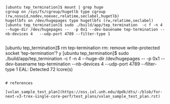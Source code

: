


```
[ubuntu tep_termination]$ mount | grep huge
cgroup on /sys/fs/cgroup/hugetlb type cgroup (rw,nosuid,nodev,noexec,relatime,seclabel,hugetlb)
hugetlbfs on /dev/hugepages type hugetlbfs (rw,relatime,seclabel)
[ubuntu tep_termination]$ sudo ./build/app/tep_termination  -c f -n 4 --huge-dir /dev/hugepages --  -p 0x1 --dev-basename tep-termination --nb-devices 4   --udp-port 4789 --filter-type 1


```
[ubuntu tep_termination]$ rm tep-termination 
rm: remove write-protected socket ‘tep-termination’? y
[ubuntu tep_termination]$ sudo ./build/app/tep_termination  -c f -n 4 --huge-dir /dev/hugepages --  -p 0x1 --dev-basename tep-termination --nb-devices 4   --udp-port 4789 --filter-type 1
EAL: Detected 72 lcore(s)
```

# references

[vxlan_sample_test_plan](https://oss.iol.unh.edu/dpdk/dts/-/blob/for-next-v3-trex-single-core-perf/test_plans/vxlan_sample_test_plan.rst)